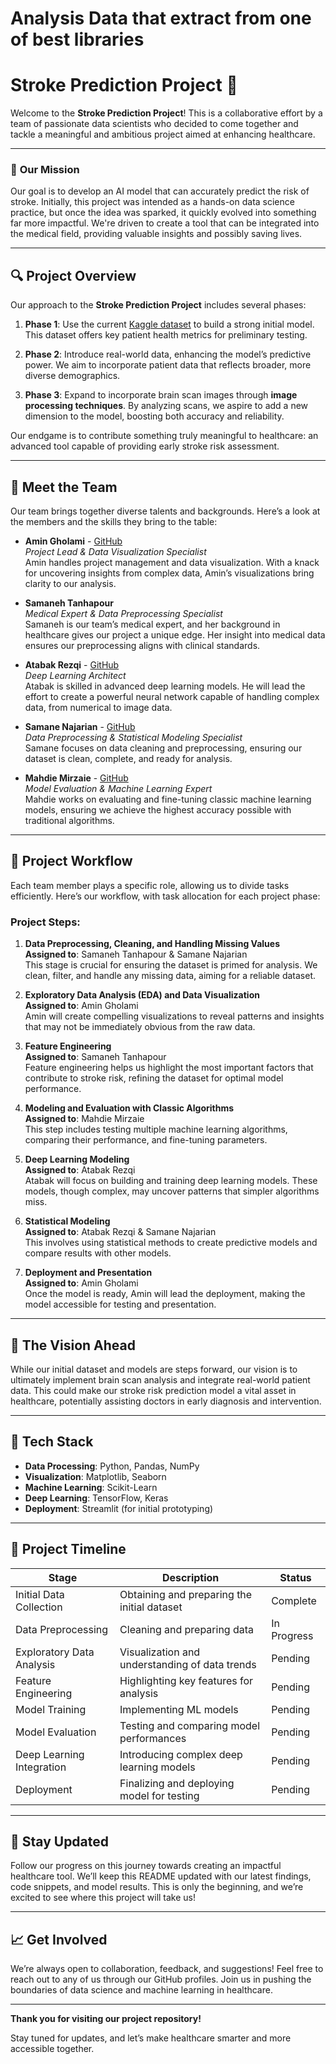 # Analysis Data that extract from one of best libraries


# Stroke Prediction Project 🚀

Welcome to the **Stroke Prediction Project**! This is a collaborative effort by a team of passionate data scientists who decided to come together and tackle a meaningful and ambitious project aimed at enhancing healthcare.

---

### 📍 **Our Mission**
Our goal is to develop an AI model that can accurately predict the risk of stroke. Initially, this project was intended as a hands-on data science practice, but once the idea was sparked, it quickly evolved into something far more impactful. We're driven to create a tool that can be integrated into the medical field, providing valuable insights and possibly saving lives.

---

## 🔍 **Project Overview**

Our approach to the **Stroke Prediction Project** includes several phases:

1. **Phase 1**: Use the current [Kaggle dataset](https://www.kaggle.com/datasets/fedesoriano/stroke-prediction-dataset) to build a strong initial model. This dataset offers key patient health metrics for preliminary testing.

2. **Phase 2**: Introduce real-world data, enhancing the model’s predictive power. We aim to incorporate patient data that reflects broader, more diverse demographics.

3. **Phase 3**: Expand to incorporate brain scan images through **image processing techniques**. By analyzing scans, we aspire to add a new dimension to the model, boosting both accuracy and reliability.

Our endgame is to contribute something truly meaningful to healthcare: an advanced tool capable of providing early stroke risk assessment.

---

## 👥 **Meet the Team**

Our team brings together diverse talents and backgrounds. Here’s a look at the members and the skills they bring to the table:

- **Amin Gholami** - [GitHub](https://github.com/AmiinGholami)  
   *Project Lead & Data Visualization Specialist*  
   Amin handles project management and data visualization. With a knack for uncovering insights from complex data, Amin’s visualizations bring clarity to our analysis.

- **Samaneh Tanhapour**  
   *Medical Expert & Data Preprocessing Specialist*  
   Samaneh is our team’s medical expert, and her background in healthcare gives our project a unique edge. Her insight into medical data ensures our preprocessing aligns with clinical standards.

- **Atabak Rezqi** - [GitHub](https://github.com/databak)  
   *Deep Learning Architect*  
   Atabak is skilled in advanced deep learning models. He will lead the effort to create a powerful neural network capable of handling complex data, from numerical to image data.

- **Samane Najarian** - [GitHub](https://github.com/SamaneNajarian)  
   *Data Preprocessing & Statistical Modeling Specialist*  
   Samane focuses on data cleaning and preprocessing, ensuring our dataset is clean, complete, and ready for analysis.

- **Mahdie Mirzaie** - [GitHub](https://github.com/Mahdiyeh-Mirzaei)  
   *Model Evaluation & Machine Learning Expert*  
   Mahdie works on evaluating and fine-tuning classic machine learning models, ensuring we achieve the highest accuracy possible with traditional algorithms.

---

## 🔄 **Project Workflow**

Each team member plays a specific role, allowing us to divide tasks efficiently. Here’s our workflow, with task allocation for each project phase:

### Project Steps:

1. **Data Preprocessing, Cleaning, and Handling Missing Values**  
   **Assigned to**: Samaneh Tanhapour & Samane Najarian  
   This stage is crucial for ensuring the dataset is primed for analysis. We clean, filter, and handle any missing data, aiming for a reliable dataset.

2. **Exploratory Data Analysis (EDA) and Data Visualization**  
   **Assigned to**: Amin Gholami  
   Amin will create compelling visualizations to reveal patterns and insights that may not be immediately obvious from the raw data.

3. **Feature Engineering**  
   **Assigned to**: Samaneh Tanhapour  
   Feature engineering helps us highlight the most important factors that contribute to stroke risk, refining the dataset for optimal model performance.

4. **Modeling and Evaluation with Classic Algorithms**  
   **Assigned to**: Mahdie Mirzaie  
   This step includes testing multiple machine learning algorithms, comparing their performance, and fine-tuning parameters.

5. **Deep Learning Modeling**  
   **Assigned to**: Atabak Rezqi  
   Atabak will focus on building and training deep learning models. These models, though complex, may uncover patterns that simpler algorithms miss.

6. **Statistical Modeling**  
   **Assigned to**: Atabak Rezqi & Samane Najarian  
   This involves using statistical methods to create predictive models and compare results with other models.

7. **Deployment and Presentation**  
   **Assigned to**: Amin Gholami  
   Once the model is ready, Amin will lead the deployment, making the model accessible for testing and presentation.

---

## 🌟 **The Vision Ahead**

While our initial dataset and models are steps forward, our vision is to ultimately implement brain scan analysis and integrate real-world patient data. This could make our stroke risk prediction model a vital asset in healthcare, potentially assisting doctors in early diagnosis and intervention.

---

## 🧩 **Tech Stack**

- **Data Processing**: Python, Pandas, NumPy
- **Visualization**: Matplotlib, Seaborn
- **Machine Learning**: Scikit-Learn
- **Deep Learning**: TensorFlow, Keras
- **Deployment**: Streamlit (for initial prototyping)

---

## 📅 **Project Timeline**

| Stage                       | Description                                                    | Status      |
|-----------------------------|----------------------------------------------------------------|-------------|
| Initial Data Collection     | Obtaining and preparing the initial dataset                    | Complete    |
| Data Preprocessing          | Cleaning and preparing data                                    | In Progress |
| Exploratory Data Analysis   | Visualization and understanding of data trends                 | Pending     |
| Feature Engineering         | Highlighting key features for analysis                         | Pending     |
| Model Training              | Implementing ML models                                        | Pending     |
| Model Evaluation            | Testing and comparing model performances                       | Pending     |
| Deep Learning Integration   | Introducing complex deep learning models                       | Pending     |
| Deployment                  | Finalizing and deploying model for testing                     | Pending     |

---

## 📢 **Stay Updated**

Follow our progress on this journey towards creating an impactful healthcare tool. We’ll keep this README updated with our latest findings, code snippets, and model results. This is only the beginning, and we’re excited to see where this project will take us!

---

## 📈 **Get Involved**

We’re always open to collaboration, feedback, and suggestions! Feel free to reach out to any of us through our GitHub profiles. Join us in pushing the boundaries of data science and machine learning in healthcare.

---

**Thank you for visiting our project repository!**

Stay tuned for updates, and let’s make healthcare smarter and more accessible together.

